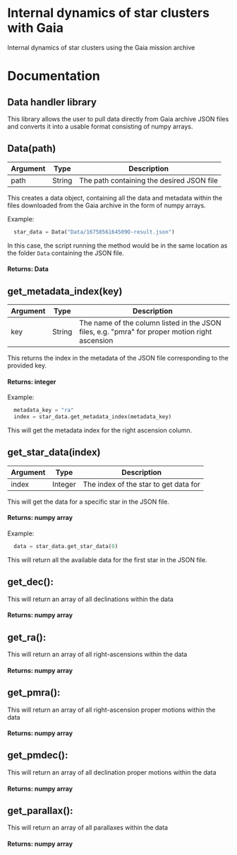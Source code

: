 
# Internal dynamics of star clusters with Gaia

Internal dynamics of star clusters using the Gaia mission archive

# Documentation

## Data handler library

This library allows the user to pull data directly from Gaia archive JSON files and converts it into a usable format consisting of numpy arrays.

## Data(path)

| Argument    | Type        | Description |
| ----------- | ----------- |-------------|
| path      | String       | The path containing the desired JSON file |

This creates a data object, containing all the data and metadata within the files downloaded from the Gaia archive in the form of numpy arrays.

Example:
```py
  star_data = Data("Data/1675856164509O-result.json")
```
In this case, the script running the method would be in the same location as the folder ```Data``` containing the JSON file.

#### Returns: Data

## get_metadata_index(key)

| Argument    | Type        | Description |
| ----------- | ----------- |-------------|
| key      | String       | The name of the column listed in the JSON files, e.g. "pmra" for proper motion right ascension |

This returns the index in the metadata of the JSON file corresponding to the provided key.

#### Returns: integer

Example:
```py
  metadata_key = "ra"
  index = star_data.get_metadata_index(metadata_key)
```

This will get the metadata index for the right ascension column.

## get_star_data(index)

| Argument    | Type        | Description |
| ----------- | ----------- |-------------|
| index      | Integer       | The index of the star to get data for |

This will get the data for a specific star in the JSON file.

#### Returns: numpy array

Example:
```py
  data = star_data.get_star_data(0)
```

This will return all the available data for the first star in the JSON file.

## get_dec():

This will return an array of all declinations within the data

#### Returns: numpy array

## get_ra():

This will return an array of all right-ascensions within the data

#### Returns: numpy array

## get_pmra():

This will return an array of all right-ascension proper motions within the data

#### Returns: numpy array

## get_pmdec():

This will return an array of all declination proper motions within the data

#### Returns: numpy array

## get_parallax():

This will return an array of all parallaxes within the data

#### Returns: numpy array

